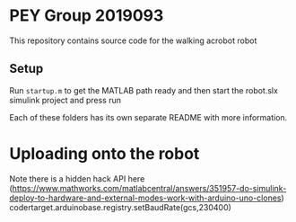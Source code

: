 # PEY Group 2019093 

This repository contains source code for the walking acrobot robot

## Setup
Run `startup.m` to get the MATLAB path ready and then start the robot.slx 
simulink project and press run

Each of these folders has its own separate README with more information.

# Uploading onto the robot
Note there is a hidden hack API here (https://www.mathworks.com/matlabcentral/answers/351957-do-simulink-deploy-to-hardware-and-external-modes-work-with-arduino-uno-clones)
codertarget.arduinobase.registry.setBaudRate(gcs,230400)
